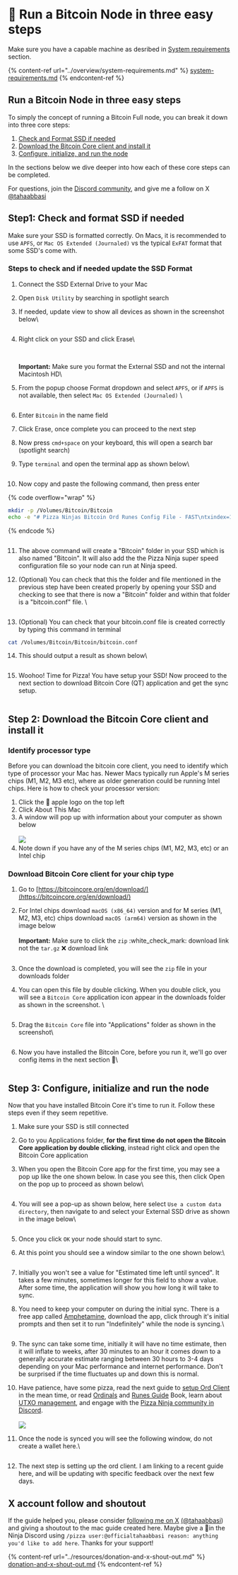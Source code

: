 # 🔁 Run a Bitcoin Node in three easy steps

Make sure you have a capable machine as desribed in [System requirements](../overview/system-requirements.md) section.

{% content-ref url="../overview/system-requirements.md" %}
[system-requirements.md](../overview/system-requirements.md)
{% endcontent-ref %}

## Run a Bitcoin Node in three easy steps

To simply the concept of running a Bitcoin Full node, you can break it down into three core steps:

1. [Check and Format SSD if needed](run-a-bitcoin-node-in-three-easy-steps.md#step1-check-and-format-ssd-if-needed)
2. [Download the Bitcoin Core client and install it](run-a-bitcoin-node-in-three-easy-steps.md#step-2-download-the-bitcoin-core-client-and-install-it)
3. [Configure, initialize, and run the node](run-a-bitcoin-node-in-three-easy-steps.md#step-3-configure-initialize-and-run-the-node)

In the sections below we dive deeper into how each of these core steps can be completed.

For questions, join the [Discord community](https://discord.gg/ninjalerts), and give me a follow on X [@tahaabbasi](https://twitter.com/tahaabbasi)

## Step1: Check and format SSD if needed

Make sure your SSD is formatted correctly. On Macs, it is recommended to use `APFS`, or `Mac OS Extended (Journaled)` vs the typical `ExFAT` format that some SSD's come with.&#x20;

### Steps to check and if needed update the SSD Format

1. Connect the SSD External Drive to your Mac
2. Open `Disk Utility` by searching in spotlight search
3.  If needed, update view to show all devices as shown in the screenshot below\


    <figure><img src="../.gitbook/assets/image (3).png" alt=""><figcaption></figcaption></figure>
4.  Right click on your SSD and click Erase\


    <figure><img src="../.gitbook/assets/image (6).png" alt=""><figcaption></figcaption></figure>

    \
    **Important:** Make sure you format the External SSD and not the internal Macintosh HD\

5.  From the popup choose Format dropdown and select `APFS`, or if `APFS` is not available, then select `Mac OS Extended (Journaled)` \


    <figure><img src="../.gitbook/assets/image (20).png" alt=""><figcaption></figcaption></figure>
6. Enter `Bitcoin` in the name field
7. Click Erase, once complete you can proceed to the next step
8. Now press `cmd+space` on your keyboard, this will open a search bar (spotlight search)
9.  Type `terminal` and open the terminal app as shown below\


    <figure><img src="../.gitbook/assets/image (16).png" alt=""><figcaption></figcaption></figure>
10. Now copy and paste the following command, then press enter

{% code overflow="wrap" %}
```bash
mkdir -p /Volumes/Bitcoin/Bitcoin
echo -e "# Pizza Ninjas Bitcoin Ord Runes Config File - FAST\ntxindex=1\nassumevalid=000000000000000000025820df002cd81b8bd78e6c64c1791962c8a91b46f54e\nserver=1\nrpcthreads=4\nrpcbind=0.0.0.0" > /Volumes/Bitcoin/Bitcoin/bitcoin.conf
```
{% endcode %}

<figure><img src="../.gitbook/assets/image (28).png" alt=""><figcaption></figcaption></figure>

11. The above command will create a "Bitcoin" folder in your SSD which is also named "Bitcoin". It will also add the the Pizza Ninja super speed configuration file so your node can run at Ninja speed.
12. (Optional) You can check that this the folder and file mentioned in the previous step have been created properly by opening your SSD and checking to see that there is now a "Bitcoin" folder and within that folder is a "bitcoin.conf" file. \


    <figure><img src="../.gitbook/assets/image (17).png" alt=""><figcaption></figcaption></figure>
13. (Optional) You can check that your bitcoin.conf file is created correctly by typing this command in terminal

```bash
cat /Volumes/Bitcoin/Bitcoin/bitcoin.conf
```

14. This should output a result as shown below\


    <figure><img src="../.gitbook/assets/image (18).png" alt=""><figcaption></figcaption></figure>
15. Woohoo! Time for Pizza! You have setup your SSD! Now proceed to the next section to download Bitcoin Core (QT) application and get the sync setup.

<figure><img src="../.gitbook/assets/pizza.gif" alt=""><figcaption></figcaption></figure>

## Step 2: Download the Bitcoin Core client and install it

### Identify processor type

Before you can download the bitcoin core client, you need to identify which type of processor your Mac has. Newer Macs typically run Apple's M series chips (M1, M2, M3 etc), where as older generation could be running Intel chips. Here is how to check your processor version:

1. Click the  apple logo on the top left
2. Click About This Mac
3. A window will pop up with information about your computer as shown below\
   \
   ![](<../.gitbook/assets/image (2) (1) (1).png>)
4. Note down if you have any of the M series chips (M1, M2, M3, etc) or an Intel chip

### Download Bitcoin Core client for your chip type

1. Go to [https://bitcoincore.org/en/download/](https://bitcoincore.org/en/download/)
2.  For Intel chips download `macOS (x86_64)` version and for M series (M1, M2, M3, etc) chips download `macOS (arm64)` version as shown in the image below\
    \
    **Important:** Make sure to click the `zip` :white\_check\_mark: download link not the `tar.gz` :x: download link

    <figure><img src="../.gitbook/assets/image (3) (1) (1).png" alt=""><figcaption></figcaption></figure>
3. Once the download is completed, you will see the `zip` file in your downloads folder
4.  You can open this file by double clicking. When you double click, you will see a `Bitcoin Core` application icon appear in the downloads folder as shown in the screenshot. \


    <figure><img src="../.gitbook/assets/image (12).png" alt=""><figcaption></figcaption></figure>
5.  Drag the `Bitcoin Core` file into "Applications" folder as shown in the screenshot\


    <figure><img src="../.gitbook/assets/image (13).png" alt=""><figcaption></figcaption></figure>
6.  Now you have installed the Bitcoin Core, before you run it, we'll go over config items in the next section :rocket:\


    <figure><img src="../.gitbook/assets/pizza.gif" alt=""><figcaption></figcaption></figure>

## Step 3: Configure, initialize and run the node

Now that you have installed Bitcoin Core it's time to run it. Follow these steps even if they seem repetitive.&#x20;

1. Make sure your SSD is still connected
2. Go to you Applications folder, **for the first time do not open the Bitcoin Core application by double clicking**, instead right click and open the Bitcoin Core application
3.  When you open the Bitcoin Core app for the first time, you may see a pop up like the one shown below. In case you see this, then click Open on the pop up to proceed as shown below\


    <figure><img src="../.gitbook/assets/image (14).png" alt=""><figcaption></figcaption></figure>
4.  You will see a pop-up as shown below, here select `Use a custom data directory`, then navigate to and select your External SSD drive as shown in the image below\


    <figure><img src="../.gitbook/assets/image (15).png" alt=""><figcaption></figcaption></figure>
5. Once you click `OK` your node should start to sync.&#x20;
6.  At this point you should see a window similar to the one shown below:\


    <figure><img src="../.gitbook/assets/image (7).png" alt=""><figcaption></figcaption></figure>
7. Initially you won't see a value for "Estimated time left until synced". It takes a few minutes, sometimes longer for this field to show a value. After some time, the application will show you how long it will take to sync.&#x20;
8.  You need to keep your computer on during the initial sync. There is a free app called [Amphetamine](https://apps.apple.com/us/app/amphetamine/id937984704?mt=12), download the app, click through it's initial prompts and then set it to run "Indefinitely" while the node is syncing.\


    <figure><img src="../.gitbook/assets/image (19).png" alt=""><figcaption></figcaption></figure>
9. The sync can take some time, initially it will have no time estimate, then it will inflate to weeks, after 30 minutes to an hour it comes down to a generally accurate estimate ranging between 30 hours to 3-4 days depending on your Mac performance and internet performance. Don't be surprised if the time fluctuates up and down this is normal.
10. Have patience, have some pizza, read the next guide to [setup Ord Client](https://mattonchain.github.io/notes-on-a-chain/ord-setup.html) in the mean time, or read [Ordinals](https://docs.ordinals.com/introduction.html) and [Runes Guide](https://docs.ordinals.com/runes.html) Book, learn about [UTXO management](https://x.com/tahaabbasi/status/1778231378410397711), and engage with the [Pizza Ninja community in Discord](https://discord.gg/ninjalerts).\
    \
    ![](../.gitbook/assets/pizza.gif)


11. Once the node is synced you will see the following window, do not create a wallet here.\


    <figure><img src="../.gitbook/assets/image (5).png" alt=""><figcaption></figcaption></figure>


12. The next step is setting up the ord client. I am linking to a recent guide here, and will be updating with specific feedback over the next few days.

## X account follow and shoutout

If the guide helped you, please consider [following me on X](https://twitter.com/tahaabbasi) [(@tahaabbasi](https://twitter.com/tahaabbasi)) and giving a shoutout to the mac guide created here. Maybe give a :pizza:in the Ninja Discord using `/pizza user:@officialtahaabbasi reason: anything you'd like to add here`. Thanks for your support!

{% content-ref url="../resources/donation-and-x-shout-out.md" %}
[donation-and-x-shout-out.md](../resources/donation-and-x-shout-out.md)
{% endcontent-ref %}
